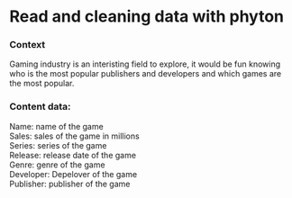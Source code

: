 # Read and cleaning data with phyton
### Context
Gaming industry is an interisting field to explore, it would be fun knowing who is the most popular publishers and developers and which games are the most popular.
### Content data:
Name: name of the game <br />
Sales: sales of the game in millions <br />
Series: series of the game <br />
Release: release date of the game <br />
Genre: genre of the game <br />
Developer: Depelover of the game <br />
Publisher: publisher of the game <br />
